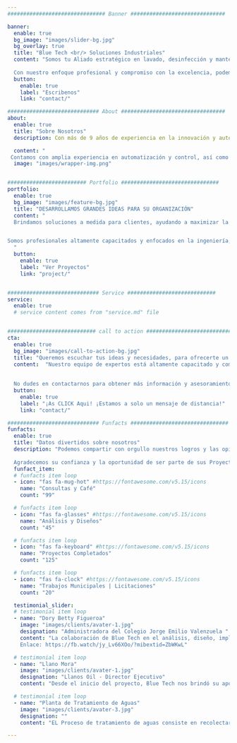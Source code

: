 ```yaml
---
############################### Banner ##############################

banner:
  enable: true
  bg_image: "images/slider-bg.jpg"
  bg_overlay: true
  title: "Blue Tech <br/> Soluciones Industriales"
  content: "Somos tu Aliado estratégico en lavado, desinfección y mantenimiento, así como en la ejecución de obras civiles. 
  
  Con nuestro enfoque profesional y compromiso con la excelencia, podemos garantizar resultados de calidad y la satisfacción de nuestros clientes."
  button:
    enable: true
    label: "Escribenos"
    link: "contact/"

############################# About #################################
about:
  enable: true
  title: "Sobre Nosotros"
  description: Con más de 9 años de experiencia en la innovación y automatización del tratamiento de aguas y residuos, brindamos soluciones de alta calidad y eficiencia, respaldadas por nuestro compromiso constante con la mejora continua y la satisfacción de nuestros clientes. <br/> 

  content: "
 Contamos con amplia experiencia en automatización y control, así como en disciplinas complementarias como sistemas de supervisión de datos, instrumentación, control de procesos y redes de comunicación industrial. Nuestro objetivo es ofrecer soluciones eficientes y eficaces para optimizar los procesos de tratamiento de aguas y residuos, contribuyendo al cuidado del medio ambiente y al bienestar social.."
  image: "images/wrapper-img.png"


######################### Portfolio ###############################
portfolio:
  enable: true
  bg_image: "images/feature-bg.jpg"
  title: "DESARROLLAMOS GRANDES IDEAS PARA SU ORGANIZACIÓN"
  content: " 
  Brindamos soluciones a medida para clientes, ayudando a maximizar la eficiencia y la rentabilidad, al tiempo que protegemos y conservamos el recurso más valioso del planeta, el AGUA.


Somos profesionales altamente capacitados y enfocados en la ingeniería, construcción, instalación y mantenimiento de equipos de calidad y eficiencia comprobadas en el tratamiento de aguas. Nuestro propósito es mejorar la calidad del agua y preservar el medio AMBIENTE. 
  "
  button:
    enable: true
    label: "Ver Proyectos"
    link: "project/"


############################# Service ############################
service:
  enable: true
  # service content comes from "service.md" file


############################ call to action ###########################
cta:
  enable: true
  bg_image: "images/call-to-action-bg.jpg"
  title: "Queremos escuchar tus ideas y necesidades, para ofrecerte un servicio personalizado que se adapte a tus requerimientos y cumpla con tus expectativas."
  content:  "Nuestro equipo de expertos está altamente capacitado y comprometido con ofrecerte soluciones óptimas para tus proyectos, basadas en las últimas tendencias y avances tecnológicos del sector. Contáctanos y juntos encontraremos las soluciones que necesitas para llevar tus proyectos al siguiente nivel.
  
  
  No dudes en contactarnos para obtener más información y asesoramiento personalizado."
  button:
    enable: true
    label: "¡As CLICK Aqui! ¡Estamos a solo un mensaje de distancia!"
    link: "contact/"

############################# Funfacts ###############################
funfacts:
  enable: true
  title: "Datos divertidos sobre nosotros"
  description: "Podemos compartir con orgullo nuestros logros y las opiniones de nuestros clientes satisfechos. 
  
  Agradecemos su confianza y la oportunidad de ser parte de sus Proyectos Exitosos."
  funfact_item:
  # funfacts item loop
  - icon: "fas fa-mug-hot" #https://fontawesome.com/v5.15/icons
    name: "Consultas y Café"
    count: "99"

  # funfacts item loop
  - icon: "fas fa-glasses" #https://fontawesome.com/v5.15/icons
    name: "Análisis y Diseños"
    count: "45"

  # funfacts item loop
  - icon: "fas fa-keyboard" #https://fontawesome.com/v5.15/icons
    name: "Proyectos Completados"
    count: "125"

  # funfacts item loop
  - icon: "fas fa-clock" #https://fontawesome.com/v5.15/icons
    name: "Trabajos Municipales | Licitaciones"
    count: "20"

  testimonial_slider:
  # testimonial item loop
  - name: "Dory Betty Figueroa"
    image: "images/clients/avater-1.jpg"
    designation: "Administradora del Colegio Jorge Emilio Valenzuela "
    content: "La colaboración de Blue Tech en el análisis, diseño, implementación y montaje ha generado beneficios positivos en el tratamiento de aguas, lo que ha sido evaluado positivamente por la Secretaría del Medio Ambiente. Además, el proceso ha involucrado de manera exitosa a estudiantes y profesores en el aprendizaje sobre el tratamiento de aguas
    Enlace: https://fb.watch/jy_Lv66XOo/?mibextid=ZbWKwL"

  # testimonial item loop
  - name: "Llano Mora"
    image: "images/clients/avater-1.jpg"
    designation: "Llanos Oil - Director Ejecutivo"
    content: "Desde el inicio del proyecto, Blue Tech nos brindó su apoyo en el diseño e implementación de una planta de tratamiento de aguas que cumple con las especificaciones técnicas necesarias para mantener el control y la calidad del agua en nuestros cultivos. Gracias a su solución personalizada, hemos logrado asegurar el desarrollo óptimo de nuestros cultivos y mejorar nuestra eficiencia en el uso del agua. Enlace: https://fb.watch/jy_P6BzDwo/?mibextid=ZbWKwL"

  # testimonial item loop
  - name: "Planta de Tratamiento de Aguas"
    image: "images/clients/avater-3.jpg"
    designation: ""
    content: "EL Proceso de tratamiento de aguas consiste en recolectar y mezclar aguas residuales, pasarlas a un reactor biológico, realizar decantación de sólidos, regular el pH en un reactor químico y hacer aislamiento de material orgánico. Finalmente, el agua tratada pasa por varios compartimientos del tanque. A continuación puedes ver uno de nuestros trabajos.Enlace https://fb.watch/jy-BKnO_yI/."

---
```

